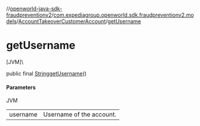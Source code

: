 //[openworld-java-sdk-fraudpreventionv2](../../../index.md)/[com.expediagroup.openworld.sdk.fraudpreventionv2.models](../index.md)/[AccountTakeoverCustomerAccount](index.md)/[getUsername](get-username.md)

# getUsername

[JVM]\

public final [String](https://docs.oracle.com/javase/8/docs/api/java/lang/String.html)[getUsername](get-username.md)()

#### Parameters

JVM

| | |
|---|---|
| username | Username of the account. |
